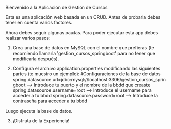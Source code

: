 Bienvenido a la Aplicación de Gestión de Cursos

Esta es una aplicación web basada en un CRUD. Antes de probarla debes tener en cuenta varios factores.

Ahora debes seguir algunas pautas. Para poder ejecutar esta app debes realizar varios pasos:

1. Crea una base de datos en MySQL con el nombre que prefieras (te recomiendo llamarla 'gestion_cursos_springboot' para no tener que modificarla después).

2. Configura el archivo application.properties modificando las siguientes partes (te muestro un ejemplo): 
#Configuraciones de la base de datos 
spring.datasource.url=jdbc:mysql://localhost:3306/gestion_cursos_springboot --> Introduce tu puerto y el nombre de la bbdd que creaste 
spring.datasource.username=root --> Introduce el username para acceder a tu bbdd 
spring.datasource.password=root --> Introduce la contraseña para acceder a tu bbdd

Luego ejecuta la base de datos.
 
3. ¡Disfruta de la Experiencia!
